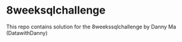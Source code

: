 # 8weeksqlchallenge
This repo contains solution for the 8weekssqlchallenge by Danny Ma (DatawithDanny)
